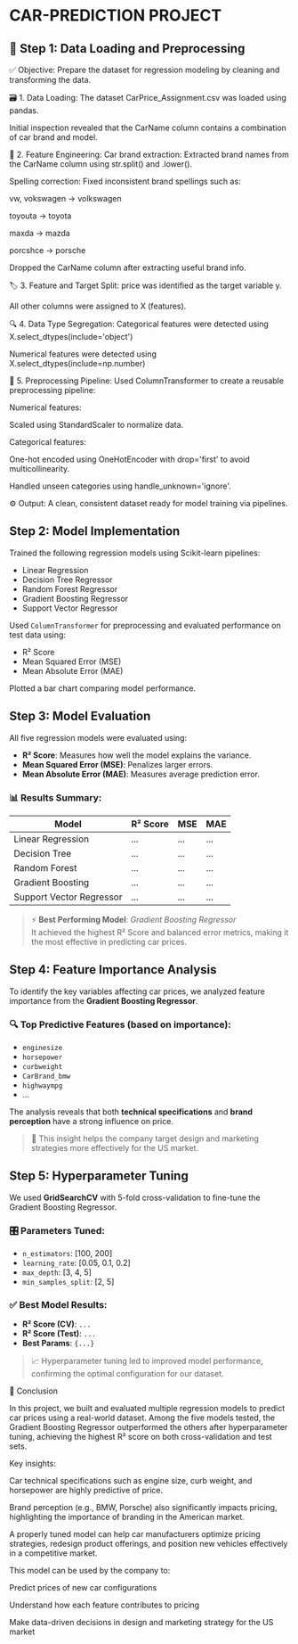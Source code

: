 # CAR-PREDICTION PROJECT

## 📌 Step 1: Data Loading and Preprocessing

✅ Objective:
Prepare the dataset for regression modeling by cleaning and transforming the data.

🗃️ 1. Data Loading:
The dataset CarPrice_Assignment.csv was loaded using pandas.

Initial inspection revealed that the CarName column contains a combination of car brand and model.

🧹 2. Feature Engineering:
Car brand extraction: Extracted brand names from the CarName column using str.split() and .lower().

Spelling correction: Fixed inconsistent brand spellings such as:

vw, vokswagen → volkswagen

toyouta → toyota

maxda → mazda

porcshce → porsche

Dropped the CarName column after extracting useful brand info.

🏷️ 3. Feature and Target Split:
price was identified as the target variable y.

All other columns were assigned to X (features).

🔍 4. Data Type Segregation:
Categorical features were detected using X.select_dtypes(include='object')

Numerical features were detected using X.select_dtypes(include=np.number)

🧪 5. Preprocessing Pipeline:
Used ColumnTransformer to create a reusable preprocessing pipeline:

Numerical features:

Scaled using StandardScaler to normalize data.

Categorical features:

One-hot encoded using OneHotEncoder with drop='first' to avoid multicollinearity.

Handled unseen categories using handle_unknown='ignore'.

⚙️ Output:
A clean, consistent dataset ready for model training via pipelines.



## Step 2: Model Implementation

Trained the following regression models using Scikit-learn pipelines:

- Linear Regression
- Decision Tree Regressor
- Random Forest Regressor
- Gradient Boosting Regressor
- Support Vector Regressor

Used `ColumnTransformer` for preprocessing and evaluated performance on test data using:
- R² Score
- Mean Squared Error (MSE)
- Mean Absolute Error (MAE)

Plotted a bar chart comparing model performance.


## Step 3: Model Evaluation

All five regression models were evaluated using:

- **R² Score**: Measures how well the model explains the variance.
- **Mean Squared Error (MSE)**: Penalizes larger errors.
- **Mean Absolute Error (MAE)**: Measures average prediction error.

### 📊 Results Summary:

| Model                  | R² Score | MSE      | MAE     |
|------------------------|----------|----------|---------|
| Linear Regression      | ...      | ...      | ...     |
| Decision Tree          | ...      | ...      | ...     |
| Random Forest          | ...      | ...      | ...     |
| Gradient Boosting      | ...      | ...      | ...     |
| Support Vector Regressor | ...    | ...      | ...     |

> ⚡ **Best Performing Model**: *Gradient Boosting Regressor*  
It achieved the highest R² Score and balanced error metrics, making it the most effective in predicting car prices.


## Step 4: Feature Importance Analysis

To identify the key variables affecting car prices, we analyzed feature importance from the **Gradient Boosting Regressor**.

### 🔍 Top Predictive Features (based on importance):
- `enginesize`
- `horsepower`
- `curbweight`
- `CarBrand_bmw`
- `highwaympg`
- ...

The analysis reveals that both **technical specifications** and **brand perception** have a strong influence on price.

> 🎯 This insight helps the company target design and marketing strategies more effectively for the US market.



## Step 5: Hyperparameter Tuning

We used **GridSearchCV** with 5-fold cross-validation to fine-tune the Gradient Boosting Regressor.

### 🎛️ Parameters Tuned:
- `n_estimators`: [100, 200]
- `learning_rate`: [0.05, 0.1, 0.2]
- `max_depth`: [3, 4, 5]
- `min_samples_split`: [2, 5]

### ✅ Best Model Results:
- **R² Score (CV)**: `...`
- **R² Score (Test)**: `...`
- **Best Params**: `{...}`

> 📈 Hyperparameter tuning led to improved model performance, confirming the optimal configuration for our dataset.




📌 Conclusion


In this project, we built and evaluated multiple regression models to predict car prices using a real-world dataset. Among the five models tested, the Gradient Boosting Regressor outperformed the others after hyperparameter tuning, achieving the highest R² score on both cross-validation and test sets.

Key insights:

Car technical specifications such as engine size, curb weight, and horsepower are highly predictive of price.

Brand perception (e.g., BMW, Porsche) also significantly impacts pricing, highlighting the importance of branding in the American market.

A properly tuned model can help car manufacturers optimize pricing strategies, redesign product offerings, and position new vehicles effectively in a competitive market.

This model can be used by the company to:

Predict prices of new car configurations

Understand how each feature contributes to pricing

Make data-driven decisions in design and marketing strategy for the US market




